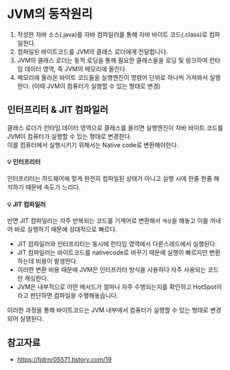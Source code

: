# JVM의 동작원리

1. 작성한 자바 소스(.java)를 자바 컴파일러를 통해 자바 바이트 코드(.class)로 컴파일한다.
2. 컴파일된 바이트코드를 JVM의 클래스 로더에게 전달합니다.
3. JVM의 클래스 로더는 동적 로딩을 통해 필요한 클래스들을 로딩 및 링크하여 런타임 데이터 영역, 즉 JVM의 메모리에 올린다.
4. 메모리에 올라온 바이트 코드들을 실행엔진이 명령어 단위로 하나씩 가져와서 실행한다. (이때 JVM이 컴퓨터가 실행할 수 있는 형태로 변경)

## 인터프리터 & JIT 컴파일러

클래스 로더가 런타임 데이터 영역으로 클래스를 올리면 실행엔진이 자바 바이트 코드를 JVM이 컴퓨터가 실행할 수 있는 형태로 변경한다.  
이를 컴퓨터에서 실행시키기 위해서는 Native code로 변환해야한다.

#### 💡 인터프리터

인터프리터는 하드웨어에 맞게 완전히 컴파일된 상태가 아니고 실행 시에 한줄 한줄 해석하기 때문에 속도가 느리다.

#### 💡 JIT 컴파일러

반면 JIT 컴파일러는 자주 반복되는 코드를 기계어로 변환해서 ```캐싱```을 해놓고 이를 꺼내어 바로 실행하기 때문에 상대적으로 빠르다.  

* JIT 컴파일러와 인터프리터는 동시에 런타임 영역에서 다른스레드에서 실행된다.
* JIT 컴파일러는 바이트코드를 nativecode로 바꾸기 때문에 실행이 빠르지만 변환하는데 비용이 발생한다.
* 이러한 변환 비용 때문에 JVM은 인터프리터 방식을 사용하다 자주 사용되는 코드만 캐싱한다.
* JVM은 내부적으로 어떤 메서드가 얼마나 자주 수행되는지를 확인하고 HotSpot이라고 판단하면 컴파일을 수행해놓습니다.

이러한 과정을 통해 바이트코드는 JVM 내부에서 컴퓨터가 실행할 수 있는 형태로 변경되어 실행된다.

## 참고자료
* https://tjdrnr05571.tistory.com/19
